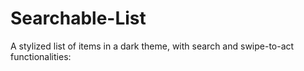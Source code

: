 # Searchable-List
A stylized list of items in a dark theme, with search and swipe-to-act functionalities:

